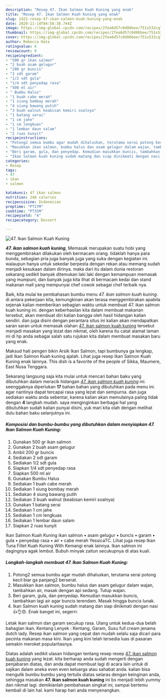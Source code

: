 ```yaml
---
description: "Resep 47. Ikan Salmon Kuah Kuning yang enak"
title: "Resep 47. Ikan Salmon Kuah Kuning yang enak"
slug: 2422-resep-47-ikan-salmon-kuah-kuning-yang-enak
date: 2020-11-14T04:58:38.744Z
image: https://img-global.cpcdn.com/recipes/2fea6d57c0d06bee/751x532cq70/47-ikan-salmon-kuah-kuning-foto-resep-utama.jpg
thumbnail: https://img-global.cpcdn.com/recipes/2fea6d57c0d06bee/751x532cq70/47-ikan-salmon-kuah-kuning-foto-resep-utama.jpg
cover: https://img-global.cpcdn.com/recipes/2fea6d57c0d06bee/751x532cq70/47-ikan-salmon-kuah-kuning-foto-resep-utama.jpg
author: Rebecca Hale
ratingvalue: 4
reviewcount: 9
recipeingredient:
- "500 gr ikan salmon"
- "2 buah asam gelugur"
- "200 gr buncis"
- "2 sdt garam"
- "1/2 sdt gula"
- "1/4 sdt penyedap rasa"
- "500 ml air"
- " Bumbu Halus"
- "1 buah cabe merah"
- "1 siung bombay merah"
- "4 siung bawang putih"
- "3 buah walnut keabisan kemiri soalnya"
- "1 batang serai"
- "1 cm jahe"
- "1 cm lengkuas"
- "1 lembar daun salam"
- "2 ruas kunyit"
recipeinstructions:
- "Potong2 semua bumbu agar mudah dihaluskan, terutama serai potong kecil biar ga panjang2 berserat."
- "Masukkan ikan salmon, bumbu halus dan asam gelugur dalam wajan, tambahkan air, masak dengan api sedang. Tutup wajan."
- "Beri garam, gula, dan penyedap. Kemudian masukkan buncis, tambahkan lagi air agar buncis terendam. Masak hingga buncis lunak."
- "Ikan Salmon kuah kuning sudah matang dan siap dinikmati dengan nasi 👍👌😍. Enak banget ini, segerrr."
categories:
- Resep
tags:
- 47
- ikan
- salmon

katakunci: 47 ikan salmon 
nutrition: 248 calories
recipecuisine: Indonesian
preptime: "PT17M"
cooktime: "PT35M"
recipeyield: "4"
recipecategory: Dessert

---
```



![47. Ikan Salmon Kuah Kuning](https://img-global.cpcdn.com/recipes/2fea6d57c0d06bee/751x532cq70/47-ikan-salmon-kuah-kuning-foto-resep-utama.jpg)

<b><i>47. ikan salmon kuah kuning</i></b>, Memasak merupakan suatu hobi yang menggembirakan dilakukan oleh bermacam orang. tidaklah hanya para bunda, sebagian pria juga banyak juga yang suka dengan kegiatan ini. walaupun hanya untuk sekedar berpesta dengan rekan atau memang sudah menjadi kesukaan dalam dirinya. maka dari itu dalam dunia restoran sekarang sedikit banyak ditemukan laki laki dengan kemampuan memasak yang mumpuni, dan banyak juga kita lihat di bermacam kedai dan stand makanan mall yang mempunyai chef cowok sebagai chef terbaik nya.

Baik, kita mulai ke pembahasan bumbu menu <i>47. ikan salmon kuah kuning</i>. di antara pekerjaan kita, kemungkinan akan terasa menggembirakan apabila sejenak kalian memberikan sebagian waktu untuk membuat 47. ikan salmon kuah kuning ini. dengan keberhasilan kita dalam membuat makanan tersebut, akan membuat diri kalian bangga oleh hasil hidangan kalian sendiri. dan juga disini dengan perantara situs ini kalian akan mendapatkan saran saran untuk memasak olahan <u>47. ikan salmon kuah kuning</u> tersebut menjadi masakan yang lezat dan nikmat, oleh karena itu catat alamat laman ini di hp anda sebagai salah satu rujukan kita dalam membuat masakan baru yang enak.

Maksud hati pengen bikin Arsik Ikan Salmon, tapi bumbunya ga lengkap, jadi Ikan Salmon Kuah kuning ajalah. Lihat juga resep Ikan Salmon Kuah Kuning enak lainnya. This dish is a favorite of the people of Sikka, Maumere, East Nusa Tenggara.


Sekarang langsung saja kita mulai untuk mencari bahan baku yang dibutuhkan dalam meracik hidangan <u><i>47. ikan salmon kuah kuning</i></u> ini. seenggaknya diperlukan <b>17</b> bahan bahan yang dibutuhkan pada menu ini. agar nantinya dapat tercapai rasa yang lezat dan sempurna. dan juga sediakan waktu anda sebentar, karena kalian akan memulainya paling tidak dengan <b>4</b> langkah mudah. saya menginginkan berbagai hal yang dibutuhkan sudah kalian punyai disini, yuk mari kita olah dengan melihat dulu bahan baku selanjutnya ini.

<!--inarticleads1-->

##### Komposisi dan bumbu-bumbu yang dibutuhkan dalam menyiapkan 47. Ikan Salmon Kuah Kuning:

1. Gunakan 500 gr ikan salmon
1. Gunakan 2 buah asam gelugur
1. Ambil 200 gr buncis
1. Sediakan 2 sdt garam
1. Sediakan 1/2 sdt gula
1. Siapkan 1/4 sdt penyedap rasa
1. Siapkan 500 ml air
1. Gunakan  Bumbu Halus
1. Sediakan 1 buah cabe merah
1. Sediakan 1 siung bombay merah
1. Sediakan 4 siung bawang putih
1. Sediakan 3 buah walnut (keabisan kemiri soalnya)
1. Gunakan 1 batang serai
1. Sediakan 1 cm jahe
1. Sediakan 1 cm lengkuas
1. Sediakan 1 lembar daun salam
1. Siapkan 2 ruas kunyit


Ikan Salmon Kuah Kuning ikan salmon • asam gelugur • buncis • garam • gula • penyedap rasa • air • cabe merah YessicaTC. Lihat juga resep Ikan Tuna Fillet Kuah Kuning With Kemangi enak lainnya. Ikan salmon ini dagingnya agak lembut. Bubuh minyak zaitun secukupnya di atas kuali. 

<!--inarticleads2-->

##### Langkah-langkah membuat 47. Ikan Salmon Kuah Kuning:

1. Potong2 semua bumbu agar mudah dihaluskan, terutama serai potong kecil biar ga panjang2 berserat.
1. Masukkan ikan salmon, bumbu halus dan asam gelugur dalam wajan, tambahkan air, masak dengan api sedang. Tutup wajan.
1. Beri garam, gula, dan penyedap. Kemudian masukkan buncis, tambahkan lagi air agar buncis terendam. Masak hingga buncis lunak.
1. Ikan Salmon kuah kuning sudah matang dan siap dinikmati dengan nasi 👍👌😍. Enak banget ini, segerrr.


Letak ikan salmon dan garam secukup rasa. Ulang untuk kedua-dua belah bahagian ikan. Kentang Lenyek : Kentang, Garam, Susu full cream jenama dutch lady. Resep ikan salmon yang cepat dan mudah selalu saja dicari para pecinta makanan masa kini. Ikan yang kini telah tersedia luas di pasaran semakin meroket popularitasnya. 

Diatas adalah sedikit ulasan hidangan tentang resep resep <u>47. ikan salmon kuah kuning</u> yang lezat. kita berharap anda sudah mengerti dengan penjabaran diatas, dan anda dapat membuat lagi di acara lain untuk di sajikan dalam aneka even even keluarga atau sahabat anda. kalian bisa mengulik bumbu bumbu yang tertulis diatas selaras dengan keinginan anda, sehingga masakan <b>47. ikan salmon kuah kuning</b> ini bs menjadi lebih yummy dan nikmat lagi. demikianlah pembahasan singkat ini, sampai bertemu kembali di lain hal. kami harap hari anda menyenangkan.
